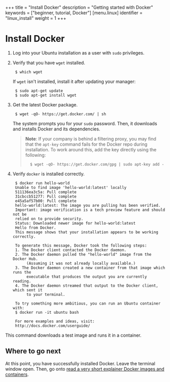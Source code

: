 +++
title = "Install Docker"
description = "Getting started with Docker"
keywords = ["beginner, tutorial, Docker"]
[menu.linux]
identifier = "linux_install"
weight = 1
+++

# Install Docker

1. Log into your Ubuntu installation as a user with `sudo` privileges.

2. Verify that you have `wget` installed.

        $ which wget

    If `wget` isn't installed, install it after updating your manager:

        $ sudo apt-get update
        $ sudo apt-get install wget

3. Get the latest Docker package.

        $ wget -qO- https://get.docker.com/ | sh

    The system prompts you for your `sudo` password. Then, it downloads and
    installs Docker and its dependencies.
    
    >**Note**: If your company is behind a filtering proxy, you may find that the
    >`apt-key`
    >command fails for the Docker repo during installation. To work around this,
    >add the key directly using the following:
    >
    >       $ wget -qO- https://get.docker.com/gpg | sudo apt-key add -

4. Verify `docker` is installed correctly.

		$ docker run hello-world
		Unable to find image 'hello-world:latest' locally
		511136ea3c5a: Pull complete
		31cbccb51277: Pull complete
		e45a5af57b00: Pull complete
		hello-world:latest: The image you are pulling has been verified.
		Important: image verification is a tech preview feature and should not be
		relied on to provide security.
		Status: Downloaded newer image for hello-world:latest
		Hello from Docker.
		This message shows that your installation appears to be working correctly.

		To generate this message, Docker took the following steps:
		1. The Docker client contacted the Docker daemon.
		2. The Docker daemon pulled the "hello-world" image from the Docker Hub.
			 (Assuming it was not already locally available.)
		3. The Docker daemon created a new container from that image which runs the
			 executable that produces the output you are currently reading.
		4. The Docker daemon streamed that output to the Docker client, which sent it
			 to your terminal.

		To try something more ambitious, you can run an Ubuntu container with:
		$ docker run -it ubuntu bash

		For more examples and ideas, visit:
		http://docs.docker.com/userguide/

  This command downloads a test image and runs it in a container.
  
## Where to go next

At this point, you have successfully installed Docker. Leave the terminal window open.
Then, go onto [read a very short explainer Docker images and containers](/linux/step_two).